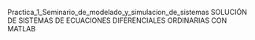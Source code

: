 Practica_1_Seminario_de_modelado_y_simulacion_de_sistemas
SOLUCIÓN DE SISTEMAS DE ECUACIONES DIFERENCIALES ORDINARIAS CON MATLAB
